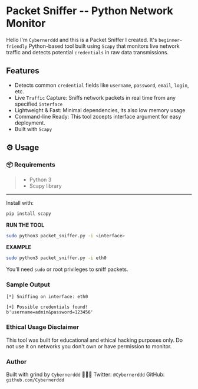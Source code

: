 # Packet Sniffer -- Python Network Monitor

Hello I'm `Cybernerddd` and this is a Packet Sniffer I created. It's `beginner-friendly` Python-based tool built
using `Scapy` that monitors live network traffic and detects potential `credentials` in raw data transmissions.

## Features
- Detects common `credential` fields like `username`, `password`, `email`, `login`, etc.
-  Live `Traffic` Capture: Sniffs network packets in real time from any specified `interface`
- Lightweight & Fast: Minimal dependencies, its also low memory usage
- Command-line Ready: This tool zccepts interface argument for easy deployment.
- Built with `Scapy`

## ⚙️ Usage
### 📦 Requirements

> - Python 3
> - Scapy library
----

Install with:
```bash
pip install scapy
```
**RUN THE TOOL**
```bash
sudo python3 packet_sniffer.py -i <interface>
```
**EXAMPLE**
```bash
sudo python3 packet_sniffer.py -i eth0
```
 You’ll need `sudo` or root privileges to sniff packets.

### Sample Output
```
[*] Sniffing on interface: eth0

[+] Possible credentials found!
b'username=admin&password=123456'
```
### Ethical Usage Disclaimer
This tool was built for educational and ethical hacking purposes only. 
Do not use it on networks you don't own or have permission to monitor.

### Author
Built with grind by `Cybernerddd` 👨🏽‍💻
Twitter: `@Cybernerddd`
GitHub: `github.com/Cybernerddd`
